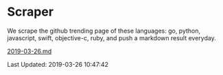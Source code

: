 # Scraper

We scrape the github trending page of these languages: go, python, javascript, swift, objective-c, ruby, and push a markdown result everyday.

[2019-03-26.md](https://github.com/henson/Scraper/blob/master/2019-03-26.md)

Last Updated: 2019-03-26 10:47:42